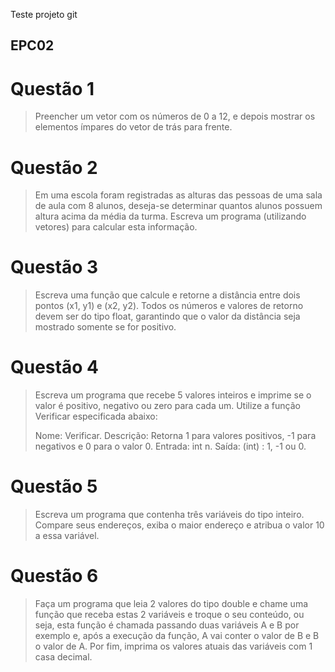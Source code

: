 Teste projeto git

## EPC02
# Questão 1
> Preencher um vetor com os números de 0 a 12, e depois mostrar os elementos ímpares do vetor de trás para frente.

# Questão 2
> Em uma escola foram registradas as alturas das pessoas de uma sala de aula com 8 alunos, deseja-se determinar quantos alunos possuem altura acima da média da turma. Escreva um programa (utilizando vetores) para calcular esta informação.

# Questão 3
> Escreva uma função que calcule e retorne a distância entre dois pontos (x1, y1) e (x2, y2). Todos os números e valores de retorno devem ser do tipo float, garantindo que o valor da distância seja mostrado somente se for positivo.

# Questão 4
> Escreva um programa que recebe 5 valores inteiros e imprime se o valor é positivo, negativo ou zero para cada um. Utilize a função Verificar especificada abaixo:
> 
> Nome: Verificar.
> Descrição: Retorna 1 para valores positivos, -1 para negativos e 0
> para o valor 0.
> Entrada: int n.
> Saída: (int) : 1, -1 ou 0.

# Questão 5
> Escreva um programa que contenha três variáveis do tipo inteiro. Compare seus endereços, exiba o maior endereço e atribua o valor 10 a essa variável.

# Questão 6
> Faça um programa que leia 2 valores do tipo double e chame uma função que receba estas 2 variáveis e troque o seu conteúdo, ou seja, esta função é chamada passando duas variáveis A e B por exemplo e, após a execução da função, A vai conter o valor de B e B o valor de A. Por fim, imprima os valores atuais das variáveis com 1 casa decimal.